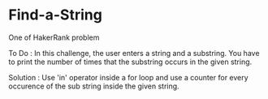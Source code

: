# Find-a-String
One of HakerRank problem

To Do : In this challenge, the user enters a string and a substring. You have to print the number of times that the substring occurs in the given string.

Solution : Use 'in' operator inside a for loop and use a counter for every occurence of the sub string inside the given string.

